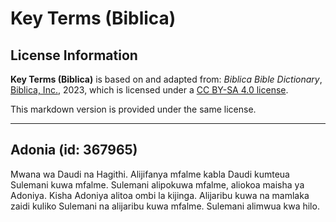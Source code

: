 # Key Terms (Biblica)

## License Information

**Key Terms (Biblica)** is based on and adapted from: _Biblica Bible Dictionary_, [Biblica, Inc.](https://www.biblica.com/), 2023, which is licensed under a [CC BY-SA 4.0 license](https://creativecommons.org/licenses/by-sa/4.0/legalcode.en).

This markdown version is provided under the same license.



--------------------------------

## Adonia (id: 367965)

Mwana wa Daudi na Hagithi. Alijifanya mfalme kabla Daudi kumteua Sulemani kuwa mfalme. Sulemani alipokuwa mfalme, aliokoa maisha ya Adoniya. Kisha Adoniya alitoa ombi la kijinga. Alijaribu kuwa na mamlaka zaidi kuliko Sulemani na alijaribu kuwa mfalme. Sulemani alimwua kwa hilo.



